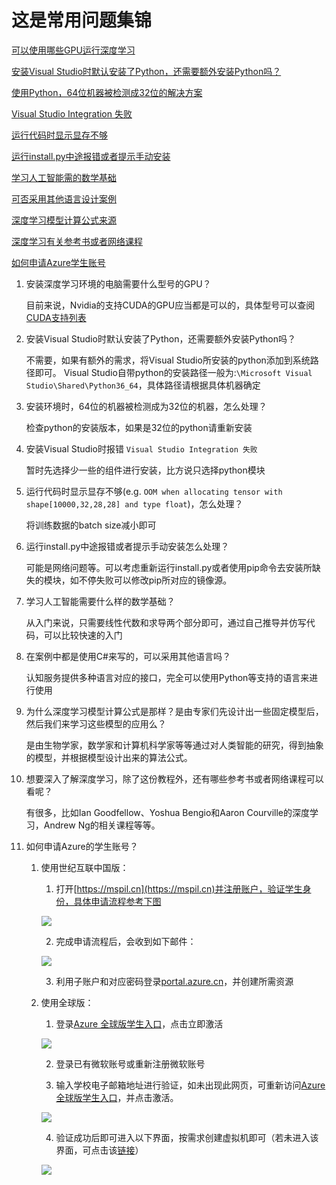 # 这是常用问题集锦

[可以使用哪些GPU运行深度学习](#GPUSupport)

[安装Visual Studio时默认安装了Python，还需要额外安装Python吗？](#Python-and-VS)

[使用Python，64位机器被检测成32位的解决方案](#32-64Bit-Machine)

[Visual Studio Integration 失败](#Visual-Studio-Integration)

[运行代码时显示显存不够](#Allocation-Error)

[运行install.py中途报错或者提示手动安装](#Install.py-Error)

[学习人工智能需的数学基础](#Math-Foundation)

[可否采用其他语言设计案例](#Replace-C#)

[深度学习模型计算公式来源](#Origin-of-Formula)

[深度学习有关参考书或者网络课程](#Other-Learning-Material)

[如何申请Azure学生账号](#Azure-Student-Account)


<a name="GPUSupport"></a>

1. 安装深度学习环境的电脑需要什么型号的GPU？

    目前来说，Nvidia的支持CUDA的GPU应当都是可以的，具体型号可以查阅[CUDA支持列表](https://developer.nvidia.com/cuda-gpus)

<a name="Python-and-VS"></a>

2. 安装Visual Studio时默认安装了Python，还需要额外安装Python吗？

    不需要，如果有额外的需求，将Visual Studio所安装的python添加到系统路径即可。
    Visual Studio自带python的安装路径一般为:`\Microsoft Visual Studio\Shared\Python36_64`，具体路径请根据具体机器确定

<a name="32-64Bit-Machine"></a>

3. 安装环境时，64位的机器被检测成为32位的机器，怎么处理？

    检查python的安装版本，如果是32位的python请重新安装

<a name="Visual-Studio-Integration"></a>

4. 安装Visual Studio时报错 `Visual Studio Integration 失败` 

    暂时先选择少一些的组件进行安装，比方说只选择python模块

<a name="Allocation-Error"></a>

5. 运行代码时显示显存不够(e.g. `OOM when allocating tensor with shape[10000,32,28,28] and type float`)，怎么处理？

    将训练数据的batch size减小即可

<a name="Install.py-Error"></a>

6. 运行install.py中途报错或者提示手动安装怎么处理？

    可能是网络问题等。可以考虑重新运行install.py或者使用pip命令去安装所缺失的模块，如不停失败可以修改pip所对应的镜像源。

<a name="Math-Foundation"></a>

7. 学习人工智能需要什么样的数学基础？

    从入门来说，只需要线性代数和求导两个部分即可，通过自己推导并仿写代码，可以比较快速的入门

<a name="Replace-C#"></a>

8. 在案例中都是使用C#来写的，可以采用其他语言吗？

   认知服务提供多种语言对应的接口，完全可以使用Python等支持的语言来进行使用

<a name="Origin-of-Formula"></a>

9. 为什么深度学习模型计算公式是那样？是由专家们先设计出一些固定模型后，然后我们来学习这些模型的应用么？

    是由生物学家，数学家和计算机科学家等等通过对人类智能的研究，得到抽象的模型，并根据模型设计出来的算法公式。

<a name="Other-Learning-Material"></a>

10. 想要深入了解深度学习，除了这份教程外，还有哪些参考书或者网络课程可以看呢？

    有很多，比如Ian Goodfellow、Yoshua Bengio和Aaron Courville的深度学习，Andrew Ng的相关课程等等。

<a name="Azure-Student-Account"></a>

11. 如何申请Azure的学生账号？

    1. 使用世纪互联中国版：
        1. 打开[https://mspil.cn](https://mspil.cn)并注册账户，验证学生身份，具体申请流程参考下图

        ![](./Images/1.jpg)

        2. 完成申请流程后，会收到如下邮件：

        ![](./Images/2.PNG)

        3. 利用子账户和对应密码登录[portal.azure.cn](https://portal.azure.cn)，并创建所需资源
    
    2. 使用全球版：
        1. 登录[Azure 全球版学生入口](https://azure.microsoft.com/zh-cn/free/students/)，点击立即激活

        ![](./Images/3.PNG)

        2. 登录已有微软账号或重新注册微软账号

        3. 输入学校电子邮箱地址进行验证，如未出现此网页，可重新访问[Azure 全球版学生入口](https://azure.microsoft.com/zh-cn/free/students/)，并点击激活。

        ![](./Images/5.PNG)

        4. 验证成功后即可进入以下界面，按需求创建虚拟机即可（若未进入该界面，可点击该[链接](https://portal.azure.com/)）

        ![](./Images/6.PNG)
